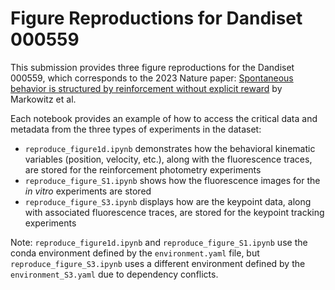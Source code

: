 # Figure Reproductions for Dandiset 000559

This submission provides three figure reproductions for the Dandiset 000559, which corresponds to the 2023 Nature paper: [Spontaneous behavior is structured by reinforcement without explicit reward](https://doi.org/10.1038/s41586-022-05611-2) by Markowitz et al.

Each notebook provides an example of how to access the critical data and metadata from the three types of experiments in the dataset:

- `reproduce_figure1d.ipynb` demonstrates how the behavioral kinematic variables (position, velocity, etc.), along with the fluorescence traces, are stored for the reinforcement photometry experiments
- `reproduce_figure_S1.ipynb` shows how the fluorescence images for the _in vitro_ experiments are stored
- `reproduce_figure_S3.ipynb` displays how are the keypoint data, along with associated fluorescence traces, are stored for the keypoint tracking experiments

Note: `reproduce_figure1d.ipynb` and `reproduce_figure_S1.ipynb` use the conda environment defined by the 
`environment.yaml` file, but `reproduce_figure_S3.ipynb` uses a different environment defined by the 
`environment_S3.yaml` due to dependency conflicts.